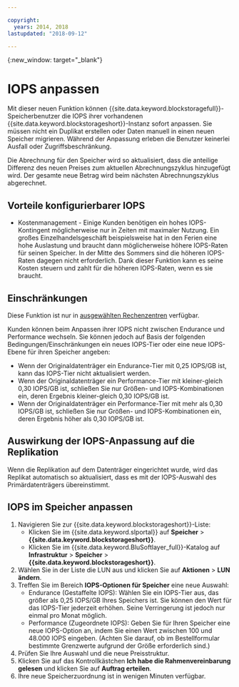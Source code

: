 ```yaml
---

copyright:
  years: 2014, 2018
lastupdated: "2018-09-12"

---
```

{:new_window: target="_blank"}

# IOPS anpassen

Mit dieser neuen Funktion können {{site.data.keyword.blockstoragefull}}-Speicherbenutzer die IOPS ihrer vorhandenen {{site.data.keyword.blockstorageshort}}-Instanz sofort anpassen. Sie müssen nicht ein Duplikat erstellen oder Daten manuell in einen neuen Speicher migrieren. Während der Anpassung erleben die Benutzer keinerlei Ausfall oder Zugriffsbeschränkung. 

Die Abrechnung für den Speicher wird so aktualisiert, dass die anteilige Differenz des neuen Preises zum aktuellen Abrechnungszyklus hinzugefügt wird. Der gesamte neue Betrag wird beim nächsten Abrechnungszyklus abgerechnet.


## Vorteile konfigurierbarer IOPS

- Kostenmanagement - Einige Kunden benötigen ein hohes IOPS-Kontingent möglicherweise nur in Zeiten mit maximaler Nutzung. Ein großes Einzelhandelsgeschäft beispielsweise hat in den Ferien eine hohe Auslastung und braucht dann möglicherweise höhere IOPS-Raten für seinen Speicher. In der Mitte des Sommers sind die höheren IOPS-Raten dagegen nicht erforderlich. Dank dieser Funktion kann es seine Kosten steuern und zahlt für die höheren IOPS-Raten, wenn es sie braucht.

## Einschränkungen

Diese Funktion ist nur in [ausgewählten Rechenzentren](new-ibm-block-and-file-storage-location-and-features.html) verfügbar.

Kunden können beim Anpassen ihrer IOPS nicht zwischen Endurance und Performance wechseln. Sie können jedoch auf Basis der folgenden Bedingungen/Einschränkungen ein neues IOPS-Tier oder eine neue IOPS-Ebene für ihren Speicher angeben: 

- Wenn der Originaldatenträger ein Endurance-Tier mit 0,25 IOPS/GB ist, kann das IOPS-Tier nicht aktualisiert werden.
- Wenn der Originaldatenträger ein Performance-Tier mit kleiner-gleich 0,30 IOPS/GB ist, schließen Sie nur Größen- und IOPS-Kombinationen ein, deren Ergebnis kleiner-gleich 0,30 IOPS/GB ist. 
- Wenn der Originaldatenträger ein Performance-Tier mit mehr als 0,30 IOPS/GB ist, schließen Sie nur Größen- und IOPS-Kombinationen ein, deren Ergebnis höher als 0,30 IOPS/GB ist. 

## Auswirkung der IOPS-Anpassung auf die Replikation

Wenn die Replikation auf dem Datenträger eingerichtet wurde, wird das Replikat automatisch so aktualisiert, dass es mit der IOPS-Auswahl des Primärdatenträgers übereinstimmt. 

## IOPS im Speicher anpassen

1. Navigieren Sie zur {{site.data.keyword.blockstorageshort}}-Liste:
   - Klicken Sie im {{site.data.keyword.slportal}} auf **Speicher** > **{{site.data.keyword.blockstorageshort}}**.
   - Klicken Sie im {{site.data.keyword.BluSoftlayer_full}}-Katalog auf **Infrastruktur** > **Speicher** > **{{site.data.keyword.blockstorageshort}}**.
2. Wählen Sie in der Liste die LUN aus und klicken Sie auf **Aktionen** > **LUN ändern**.
3. Treffen Sie im Bereich **IOPS-Optionen für Speicher** eine neue Auswahl:
    - Endurance (Gestaffelte IOPS): Wählen Sie ein IOPS-Tier aus, das größer als 0,25 IOPS/GB Ihres Speichers ist. Sie können den Wert für das IOPS-Tier jederzeit erhöhen. Seine Verringerung ist jedoch nur einmal pro Monat möglich.
    - Performance (Zugeordnete IOPS): Geben Sie für Ihren Speicher eine neue IOPS-Option an, indem Sie einen Wert zwischen 100 und 48.000 IOPS eingeben. (Achten Sie darauf, ob im Bestellformular bestimmte Grenzwerte aufgrund der Größe erforderlich sind.)
4. Prüfen Sie Ihre Auswahl und die neue Preisstruktur.
5. Klicken Sie auf das Kontrollkästchen **Ich habe die Rahmenvereinbarung gelesen** und klicken Sie auf **Auftrag erteilen**.
6. Ihre neue Speicherzuordnung ist in wenigen Minuten verfügbar.
